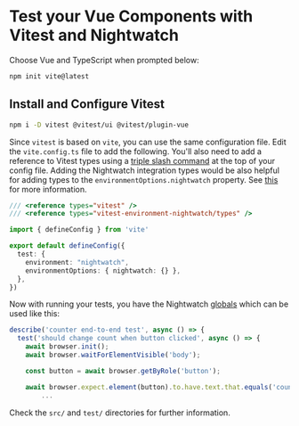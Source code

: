 # Test your Vue Components with Vitest and Nightwatch

Choose Vue and TypeScript when prompted below:

```bash
npm init vite@latest
``` 

## Install and Configure Vitest

```bash
npm i -D vitest @vitest/ui @vitest/plugin-vue
```

Since `vitest` is based on `vite`, you can use the same configuration file. Edit
the `vite.config.ts` file to add the following. You'll also need to add a
reference to Vitest types using a [triple slash
command](https://www.typescriptlang.org/docs/handbook/triple-slash-directives.html#-reference-types-)
at the top of your config file. Adding the Nightwatch integration types would be
also helpful for adding types to the `environmentOptions.nightwatch` property.
See [this](https://github.com/Aslemammad/vitest-environment-nightwatch#types) for more information.

```ts 
/// <reference types="vitest" />
/// <reference types="vitest-environment-nightwatch/types" />

import { defineConfig } from 'vite'

export default defineConfig({
  test: {
    environment: "nightwatch",
    environmentOptions: { nightwatch: {} },
  },
})
```

Now with running your tests, you have the Nightwatch
[globals](https://github.com/Aslemammad/vitest-environment-nightwatch#api) which can be used
like this:

```ts
describe('counter end-to-end test', async () => {
  test('should change count when button clicked', async () => {
    await browser.init();
    await browser.waitForElementVisible('body');

    const button = await browser.getByRole('button');

    await browser.expect.element(button).to.have.text.that.equals('count is 0');
		...
```

Check the `src/` and `test/` directories for further information.
